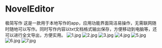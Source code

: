 # NovelEditor
极简写作
这是一款用于本地写作的app，应用功能界面简洁易操作，无需联网随时随地可以写作。同时写作内容以txt文档格式输出保存，方便移动到电脑等，还可以进行全文导出，方便实用。
![1.jpg](https://github.com/chenyou520/NovelEditor/blob/master/1.jpg)
![2.jpg](https://github.com/chenyou520/NovelEditor/blob/master/2.jpg)
![3.jpg](https://github.com/chenyou520/NovelEditor/blob/master/3.jpg)
![4.jpg](https://github.com/chenyou520/NovelEditor/blob/master/4.jpg)
![5.jpg](https://github.com/chenyou520/NovelEditor/blob/master/5.jpg)
![6.jpg](https://github.com/chenyou520/NovelEditor/blob/master/6.jpg)
![7.jpg](https://github.com/chenyou520/NovelEditor/blob/master/7.jpg)
